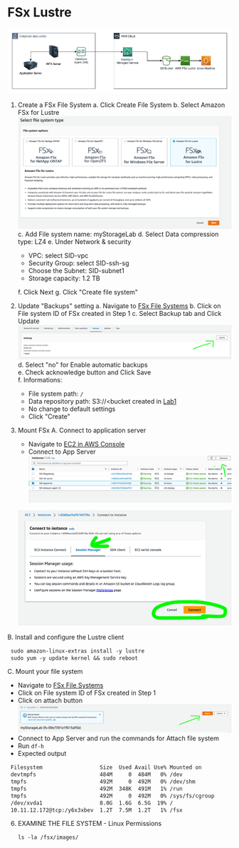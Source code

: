 # FSx Lustre
![Lustre](Images/Lustre-Lab-4.jpg)
1. Create a FSx File System
   a.  Click Create File System 
   b. Select Amazon FSx for Lustre 
   ![Lustre](Images/FS-Lustre.png)
   c.  Add File system name: myStorageLab
   d.  Select Data compression type: LZ4
   e.  Under Network & security
     - VPC: select SID-vpc
     - Security Group: select SID-ssh-sg
     - Choose the Subnet: SID-subnet1 
     - Storage capacity: 1.2 TB
       
   f. Click Next
   g. Click "Create file system"
   
2. Update "Backups" setting
   a. Navigate to [FSx File Systems](https://us-east-1.console.aws.amazon.com/fsx/home?region=us-east-1#file-systems)
   b. Click on File system ID of FSx created in Step 1
   c. Select Backup tab and Click Update
   ![FSx-Backup](Images/FSx-Backup.png)
   d. Select "no" for Enable automatic backups <br>
   e. Check acknowledge button and Click Save <br>
   f. Informations:
      - File system path: `/`
      - Data repository path: S3://<bucket created in [Lab1](Migration-Lab.md)
      - No change to default settings
      - Click "Create"
   
3. Mount FSx
   A. Connect to application server
      - Navigate to [EC2 in AWS Console](https://us-east-1.console.aws.amazon.com/ec2/home?region=us-east-1#Instances:instanceState=running)
      - Connect to App Server
      ![Connect](Images/app-connect.png)
        
      ![SSM](Images/ssm.png)

  B. Install and configure the Lustre client
     
     sudo amazon-linux-extras install -y lustre
     sudo yum -y update kernel && sudo reboot

  C. Mount your file system <br>
  - Navigate to [FSx File Systems](https://us-east-1.console.aws.amazon.com/fsx/home?region=us-east-1#file-systems)
  - Click on File system ID of FSx created in Step 1
  - Click on attach button
    ![Attach](Images/FSx-Attach.png)
  - Connect to App Server and run the commands for Attach file system
  - Run `df-h`
  - Expected output
  ```shell 
   Filesystem                  Size  Used Avail Use% Mounted on
   devtmpfs                    484M     0  484M   0% /dev
   tmpfs                       492M     0  492M   0% /dev/shm
   tmpfs                       492M  348K  491M   1% /run
   tmpfs                       492M     0  492M   0% /sys/fs/cgroup
   /dev/xvda1                  8.0G  1.6G  6.5G  19% /
   10.11.12.172@tcp:/y6x3xbev  1.2T  7.5M  1.2T   1% /fsx
  ```

6. EXAMINE THE FILE SYSTEM - Linux Permissions
   ```shell
   ls -la /fsx/images/
   ```
